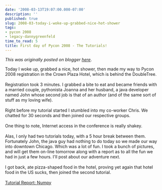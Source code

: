 ```yaml
---
date: '2008-03-13T19:07:00.000-07:00'
description: ''
published: true
slug: 2008-03-today-i-woke-up-grabbed-nice-hot-shower
tags:
- pycon 2008
- legacy-dannygreenfeld
time_to_read: 5
title: First day of Pycon 2008 - The Tutorials!
---
```


*This was originally posted on blogger [here](https://dannygreenfeld.blogspot.com/2008/03/today-i-woke-up-grabbed-nice-hot-shower.html)*.

<div style="text-align: left;">Today I woke up, grabbed a nice, hot shower, then made my way to Pycon 2008 registration in the Crown Plaza Hotel, which is behind the DoubleTree.<br /><br />Registration took 3 minutes.  I grabbed a bite to eat and became friends with a married couple, pythonista Joanna and her husband, a java developer named John whose second job is that of an author (and of the same sort of stuff as my loving wife).<br /><br />Right before my tutorial started I stumbled into my co-worker Chris.  We chatted for 30 seconds and then joined our respective groups.<br /><br />One thing to note, Internet access in the conference is really shakey.<br /><br />Alas, I only had two tutorials today, with a 5 hour break between them.  Fortunately John, the java guy had nothing to do today so we made our way into downtown Chicago.  Which was a lot of fun.  I took a bunch of pictures, and will get them on-line tomorrow along with a report as to all the fun we had in just a few hours.  I'll post about our adventure next.<br /><br />I got back, ate pizza-shaped food in the hotel, proving yet again that hotel food in the US sucks, then joined the second tutorial.<br /><a href="http://pydanny.blogspot.com/2008/03/numpy-tutorial-overview.html"><br />Tutorial Report: Numpy</a><br /></div>